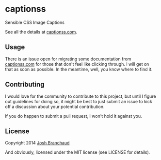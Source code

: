 # captionss

Sensible CSS Image Captions

See all the details at [captionss.com](http://captionss.com).

## Usage

There is an issue open for migrating some documentation from
[captionss.com](http://captionss.com) for those that don't feel like
clicking through. I will get on that as soon as possible. In the meantime,
well, you know where to find it.

## Contributing

I would love for the community to contribute to this project, but until I
figure out guidelines for doing so, it might be best to just submit an issue
to kick off a discussion about your potential contribution.

If you do happen to submit a pull request, I won't hold it against you.

## License

Copyright 2014 [Josh Branchaud](http://joshbranchaud.com)

And obviously, licensed under the MIT license (see LICENSE for details).
